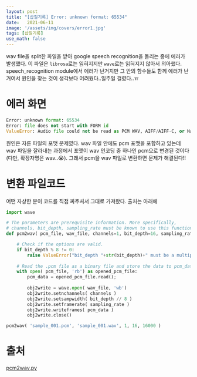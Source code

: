 ```yaml
---
layout: post
title: "[삽질기록] Error: unknown format: 65534"
date:   2021-06-11
image: '/assets/img/covers/error1.jpg'
tags: [삽질기록]
use_math: false
---
```

wav file을 split한 파일을 받아 google speech recognition을 돌리는 중에 에러가 발생했다. 이 파일은 `librosa`로는 읽혀지지만 `wave`로는 읽혀지지 않아서 의아했다. speech_recognition module에서 에러가 난거지만 그 안의 함수들도 함께 에러가 난거여서 원인을 찾는 것이 생각보다 어려웠다..일주일 걸렸다..ㅠ

<!--more-->

# 에러 화면

```python
Error: unknown format: 65534
Error: file does not start with FORM id
ValueError: Audio file could not be read as PCM WAV, AIFF/AIFF-C, or Native FLAC; check if file is corrupted or in another format
```

원인은 자른 파일의 포맷 문제였다. wav 파일 안에도 pcm 포맷을 포함하고 있는데 wav 파일을 잘라내는 과정에서 포맷이 wav 인코딩 중 하나인 pcm으로 변경된 것이다(다만, 확장자명은 wav..😭). 그래서 pcm을 wav 파일로 변환하면 문제가 해결된다!!



# 	변환 파일코드

어떤 자상한 분이 코드를 직접 짜주셔서 그대로 가져왔다. 출처는 아래에

```python
import wave

# The parameters are prerequisite information. More specifically,
# channels, bit_depth, sampling_rate must be known to use this function.
def pcm2wav( pcm_file, wav_file, channels=1, bit_depth=16, sampling_rate=16000 ):

    # Check if the options are valid.
    if bit_depth % 8 != 0:
        raise ValueError("bit_depth "+str(bit_depth)+" must be a multiple of 8.")
        
    # Read the .pcm file as a binary file and store the data to pcm_data
    with open( pcm_file, 'rb') as opened_pcm_file:
        pcm_data = opened_pcm_file.read();
        
        obj2write = wave.open( wav_file, 'wb')
        obj2write.setnchannels( channels )
        obj2write.setsampwidth( bit_depth // 8 )
        obj2write.setframerate( sampling_rate )
        obj2write.writeframes( pcm_data )
        obj2write.close()

pcm2wav( 'sample_001.pcm', 'sample_001.wav', 1, 16, 16000 )
```



# 출처

[pcm2wav.py](https://m.blog.naver.com/PostView.nhn?blogId=aimldl&logNo=221559323232&proxyReferer=https:%2F%2Fwww.google.com%2F)
